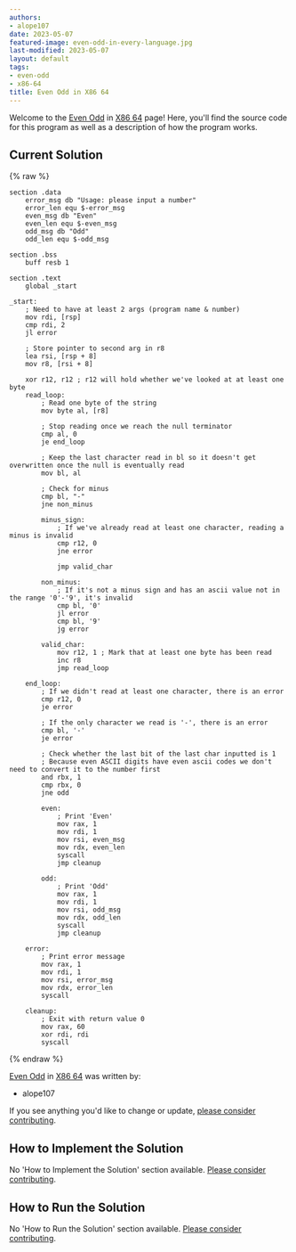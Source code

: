 ```yaml
---
authors:
- alope107
date: 2023-05-07
featured-image: even-odd-in-every-language.jpg
last-modified: 2023-05-07
layout: default
tags:
- even-odd
- x86-64
title: Even Odd in X86 64
---
```


Welcome to the [Even Odd](https://sampleprograms.io/projects/even-odd) in [X86 64](https://sampleprograms.io/languages/x86-64) page! Here, you'll find the source code for this program as well as a description of how the program works.

## Current Solution

{% raw %}

```x86_64
section .data
    error_msg db "Usage: please input a number"
    error_len equ $-error_msg
    even_msg db "Even"
    even_len equ $-even_msg
    odd_msg db "Odd"
    odd_len equ $-odd_msg

section .bss
    buff resb 1

section .text
    global _start

_start:
    ; Need to have at least 2 args (program name & number)
    mov rdi, [rsp]
    cmp rdi, 2
    jl error

    ; Store pointer to second arg in r8
    lea rsi, [rsp + 8]
    mov r8, [rsi + 8]

    xor r12, r12 ; r12 will hold whether we've looked at at least one byte
    read_loop:
        ; Read one byte of the string
        mov byte al, [r8]

        ; Stop reading once we reach the null terminator
        cmp al, 0
        je end_loop

        ; Keep the last character read in bl so it doesn't get overwritten once the null is eventually read
        mov bl, al

        ; Check for minus
        cmp bl, "-"
        jne non_minus

        minus_sign:
            ; If we've already read at least one character, reading a minus is invalid
            cmp r12, 0
            jne error

            jmp valid_char

        non_minus:
            ; If it's not a minus sign and has an ascii value not in the range '0'-'9', it's invalid
            cmp bl, '0'
            jl error
            cmp bl, '9'
            jg error

        valid_char:
            mov r12, 1 ; Mark that at least one byte has been read
            inc r8
            jmp read_loop

    end_loop:
        ; If we didn't read at least one character, there is an error
        cmp r12, 0
        je error

        ; If the only character we read is '-', there is an error
        cmp bl, '-'
        je error

        ; Check whether the last bit of the last char inputted is 1
        ; Because even ASCII digits have even ascii codes we don't need to convert it to the number first
        and rbx, 1
        cmp rbx, 0
        jne odd

        even:
            ; Print 'Even'
            mov rax, 1
            mov rdi, 1
            mov rsi, even_msg
            mov rdx, even_len
            syscall
            jmp cleanup

        odd:
            ; Print 'Odd'
            mov rax, 1
            mov rdi, 1
            mov rsi, odd_msg
            mov rdx, odd_len
            syscall
            jmp cleanup

    error:
        ; Print error message
        mov rax, 1
        mov rdi, 1
        mov rsi, error_msg
        mov rdx, error_len
        syscall

    cleanup:
        ; Exit with return value 0
        mov rax, 60
        xor rdi, rdi
        syscall
```

{% endraw %}

[Even Odd](https://sampleprograms.io/projects/even-odd) in [X86 64](https://sampleprograms.io/languages/x86-64) was written by:

- alope107

If you see anything you'd like to change or update, [please consider contributing](https://github.com/TheRenegadeCoder/sample-programs).

## How to Implement the Solution

No 'How to Implement the Solution' section available. [Please consider contributing](https://github.com/TheRenegadeCoder/sample-programs-website).

## How to Run the Solution

No 'How to Run the Solution' section available. [Please consider contributing](https://github.com/TheRenegadeCoder/sample-programs-website).